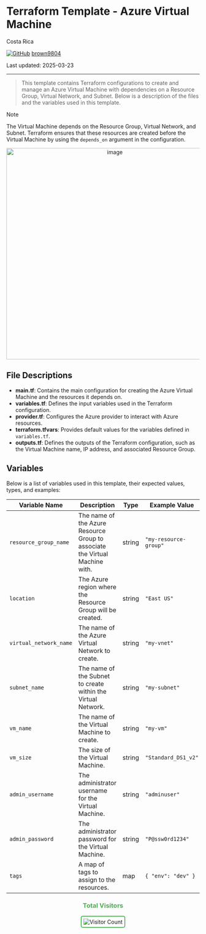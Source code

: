 # Terraform Template - Azure Virtual Machine

Costa Rica

[![GitHub](https://img.shields.io/badge/--181717?logo=github&logoColor=ffffff)](https://github.com/)
[brown9804](https://github.com/brown9804)

Last updated: 2025-03-23

----------

> This template contains Terraform configurations to create and manage an Azure Virtual Machine with dependencies on a Resource Group, Virtual Network, and Subnet. Below is a description of the files and the variables used in this template.

> [!NOTE]
> The Virtual Machine depends on the Resource Group, Virtual Network, and Subnet. Terraform ensures that these resources are created before the Virtual Machine by using the `depends_on` argument in the configuration.

<p align="center">
    <img width="550" alt="image" src="https://github.com/user-attachments/assets/531f5dc2-86b2-4af5-91fe-5beee6f613c2">

</p>

## File Descriptions

- **main.tf**: Contains the main configuration for creating the Azure Virtual Machine and the resources it depends on.
- **variables.tf**: Defines the input variables used in the Terraform configuration.
- **provider.tf**: Configures the Azure provider to interact with Azure resources.
- **terraform.tfvars**: Provides default values for the variables defined in `variables.tf`.
- **outputs.tf**: Defines the outputs of the Terraform configuration, such as the Virtual Machine name, IP address, and associated Resource Group.

## Variables
Below is a list of variables used in this template, their expected values, types, and examples:

| Variable Name             | Description                                      | Type   | Example Value         |
|---------------------------|--------------------------------------------------|--------|-----------------------|
| `resource_group_name`     | The name of the Azure Resource Group to associate the Virtual Machine with. | string | `"my-resource-group"` |
| `location`                | The Azure region where the Resource Group will be created. | string | `"East US"`           |
| `virtual_network_name`    | The name of the Azure Virtual Network to create. | string | `"my-vnet"`           |
| `subnet_name`             | The name of the Subnet to create within the Virtual Network. | string | `"my-subnet"`         |
| `vm_name`                 | The name of the Virtual Machine to create.       | string | `"my-vm"`             |
| `vm_size`                 | The size of the Virtual Machine.                 | string | `"Standard_DS1_v2"`   |
| `admin_username`          | The administrator username for the Virtual Machine. | string | `"adminuser"`         |
| `admin_password`          | The administrator password for the Virtual Machine. | string | `"P@ssw0rd1234"`      |
| `tags`                    | A map of tags to assign to the resources.        | map    | `{ "env": "dev" }`    |

<div align="center">
  <h3 style="color: #4CAF50;">Total Visitors</h3>
  <img src="https://profile-counter.glitch.me/brown9804/count.svg" alt="Visitor Count" style="border: 2px solid #4CAF50; border-radius: 5px; padding: 5px;"/>
</div>
